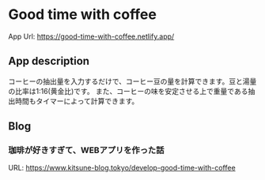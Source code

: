 # Good time with coffee
App Url: https://good-time-with-coffee.netlify.app/

## App description
コーヒーの抽出量を入力するだけで、コーヒー豆の量を計算できます。豆と湯量の比率は1:16(黄金比)です。
また、コーヒーの味を安定させる上で重量である抽出時間もタイマーによって計算できます。

## Blog
### 珈琲が好きすぎて、WEBアプリを作った話
URL: https://www.kitsune-blog.tokyo/develop-good-time-with-coffee
